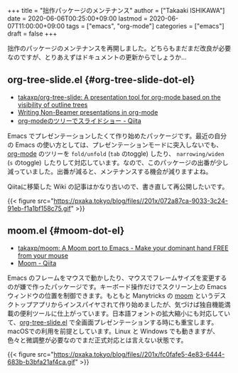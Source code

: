 +++
title = "拙作パッケージのメンテナンス"
author = ["Takaaki ISHIKAWA"]
date = 2020-06-06T00:25:00+09:00
lastmod = 2020-06-07T11:00:00+09:00
tags = ["emacs", "org-mode"]
categories = ["emacs"]
draft = false
+++

拙作のパッケージのメンテナンスを再開しました。どちらもまだまだ改良が必要なのですが、とりあえずはドキュメントの更新からでしょうか...  


## org-tree-slide.el {#org-tree-slide-dot-el}

-   [takaxp/org-tree-slide: A presentation tool for org-mode based on the visibility of outline trees](https://github.com/takaxp/org-tree-slide)
-   [Writing Non-Beamer presentations in org-mode](https://orgmode.org/worg/org-tutorials/non-beamer-presentations.html)
-   [org-modeのツリーでスライドショー - Qiita](https://qiita.com/takaxp/items/8dfb5d34dfcd79f9fa5c)

Emacs でプレゼンテーションしたくて作り始めたパッケージです。最近の自分の Emacs の使い方としては、プレゼンテーションモードに突入しないでも、 [org-mode](https://orgmode.org/) のツリーを `fold/unfold` (`tab` のtoggle) したり、 `narrowing/widen` (`s` のtoggle) したりして対応しています。なので、このパッケージの出番が少し減っていました。出番が減ると、メンテナンスする機会が減りますよね。  

Qiitaに移築した Wiki の記事はかなり古いので、書き直して再公開したいです。  

{{< figure src="https://pxaka.tokyo/blog/files//201x/072a87ca-9033-3c24-91eb-f1a1bf158c75.gif" >}}  


## moom.el {#moom-dot-el}

-   [takaxp/moom: A Moom port to Emacs - Make your dominant hand FREE from your mouse](https://github.com/takaxp/moom)
-   [Moom - Qiita](https://qiita.com/takaxp/items/0f094eb94554eb08ace3)

Emacs のフレームをマウスで動かしたり、マウスでフレームサイズを変更するのが嫌で作ったパッケージです。キーボード操作だけでスクリーン上の Emacs ウィンドウの位置を制御できます。もともと Manytricks の [moom](https://manytricks.com/moom/) というデスクトップアプリからインスパイヤされて作り始めましたが、気づけば独自機能満載の便利ツールに仕上がっています。日本語フォントの拡大縮小にも対応していて、[org-tree-slide.el](https://github.com/takaxp/org-tree-slide) で全画面プレゼンテーションする時にも重宝します。macOSでの利用を前提としています。Linux と Windows でも動きますが、色々と微調整が必要なのでまだ正式対応とは言えない状態です。  

{{< figure src="https://pxaka.tokyo/blog/files//201x/fc0fafe5-4e83-6444-683b-b3bfa21af4ca.gif" >}}